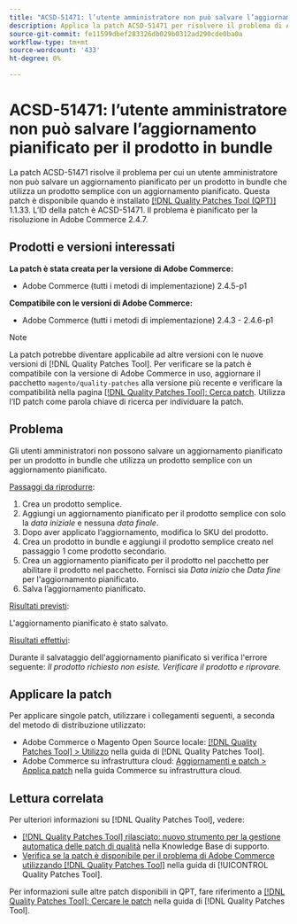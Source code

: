 ```yaml
---
title: "ACSD-51471: l’utente amministratore non può salvare l’aggiornamento pianificato per il prodotto in bundle"
description: Applica la patch ACSD-51471 per risolvere il problema di Adobe Commerce, a causa del quale un utente amministratore non può salvare un aggiornamento pianificato per un prodotto in bundle che utilizza un prodotto semplice con un aggiornamento pianificato.
source-git-commit: fe11599dbef283326db029b0312ad290cde0ba0a
workflow-type: tm+mt
source-wordcount: '433'
ht-degree: 0%

---
```


# ACSD-51471: l’utente amministratore non può salvare l’aggiornamento pianificato per il prodotto in bundle

La patch ACSD-51471 risolve il problema per cui un utente amministratore non può salvare un aggiornamento pianificato per un prodotto in bundle che utilizza un prodotto semplice con un aggiornamento pianificato. Questa patch è disponibile quando è installato [[!DNL Quality Patches Tool (QPT)]](https://experienceleague.adobe.com/it/docs/commerce-knowledge-base/kb/announcements/commerce-announcements/magento-quality-patches-released-new-tool-to-self-serve-quality-patches) 1.1.33. L’ID della patch è ACSD-51471. Il problema è pianificato per la risoluzione in Adobe Commerce 2.4.7.

## Prodotti e versioni interessati

**La patch è stata creata per la versione di Adobe Commerce:**

* Adobe Commerce (tutti i metodi di implementazione) 2.4.5-p1

**Compatibile con le versioni di Adobe Commerce:**

* Adobe Commerce (tutti i metodi di implementazione) 2.4.3 - 2.4.6-p1

>[!NOTE]
>
>La patch potrebbe diventare applicabile ad altre versioni con le nuove versioni di [!DNL Quality Patches Tool]. Per verificare se la patch è compatibile con la versione di Adobe Commerce in uso, aggiornare il pacchetto `magento/quality-patches` alla versione più recente e verificare la compatibilità nella pagina [[!DNL Quality Patches Tool]: Cerca patch](https://experienceleague.adobe.com/tools/commerce-quality-patches/index.html?lang=it). Utilizza l’ID patch come parola chiave di ricerca per individuare la patch.

## Problema

Gli utenti amministratori non possono salvare un aggiornamento pianificato per un prodotto in bundle che utilizza un prodotto semplice con un aggiornamento pianificato.

<u>Passaggi da riprodurre</u>:

1. Crea un prodotto semplice.
1. Aggiungi un aggiornamento pianificato per il prodotto semplice con solo la *data iniziale* e nessuna *data finale*.
1. Dopo aver applicato l’aggiornamento, modifica lo SKU del prodotto.
1. Crea un prodotto in bundle e aggiungi il prodotto semplice creato nel passaggio 1 come prodotto secondario.
1. Crea un aggiornamento pianificato per il prodotto nel pacchetto per abilitare il prodotto nel pacchetto. Fornisci sia *Data inizio* che *Data fine* per l&#39;aggiornamento pianificato.
1. Salva l’aggiornamento pianificato.

<u>Risultati previsti</u>:

L&#39;aggiornamento pianificato è stato salvato.

<u>Risultati effettivi</u>:

Durante il salvataggio dell&#39;aggiornamento pianificato si verifica l&#39;errore seguente: *Il prodotto richiesto non esiste. Verificare il prodotto e riprovare.*

## Applicare la patch

Per applicare singole patch, utilizzare i collegamenti seguenti, a seconda del metodo di distribuzione utilizzato:

* Adobe Commerce o Magento Open Source locale: [[!DNL Quality Patches Tool] > Utilizzo](/help/tools/quality-patches-tool/usage.md) nella guida di [!DNL Quality Patches Tool].
* Adobe Commerce su infrastruttura cloud: [Aggiornamenti e patch > Applica patch](https://experienceleague.adobe.com/docs/commerce-cloud-service/user-guide/develop/upgrade/apply-patches.html?lang=it) nella guida Commerce su infrastruttura cloud.

## Lettura correlata

Per ulteriori informazioni su [!DNL Quality Patches Tool], vedere:

* [[!DNL Quality Patches Tool] rilasciato: nuovo strumento per la gestione automatica delle patch di qualità](https://experienceleague.adobe.com/it/docs/commerce-knowledge-base/kb/announcements/commerce-announcements/magento-quality-patches-released-new-tool-to-self-serve-quality-patches) nella Knowledge Base di supporto.
* [Verifica se la patch è disponibile per il problema di Adobe Commerce utilizzando  [!DNL Quality Patches Tool]](/help/tools/quality-patches-tool/patches-available-in-qpt/check-patch-for-magento-issue-with-magento-quality-patches.md) nella guida di [!UICONTROL Quality Patches Tool].


Per informazioni sulle altre patch disponibili in QPT, fare riferimento a [[!DNL Quality Patches Tool]: Cercare le patch](https://experienceleague.adobe.com/tools/commerce-quality-patches/index.html?lang=it) nella guida di [!DNL Quality Patches Tool].
